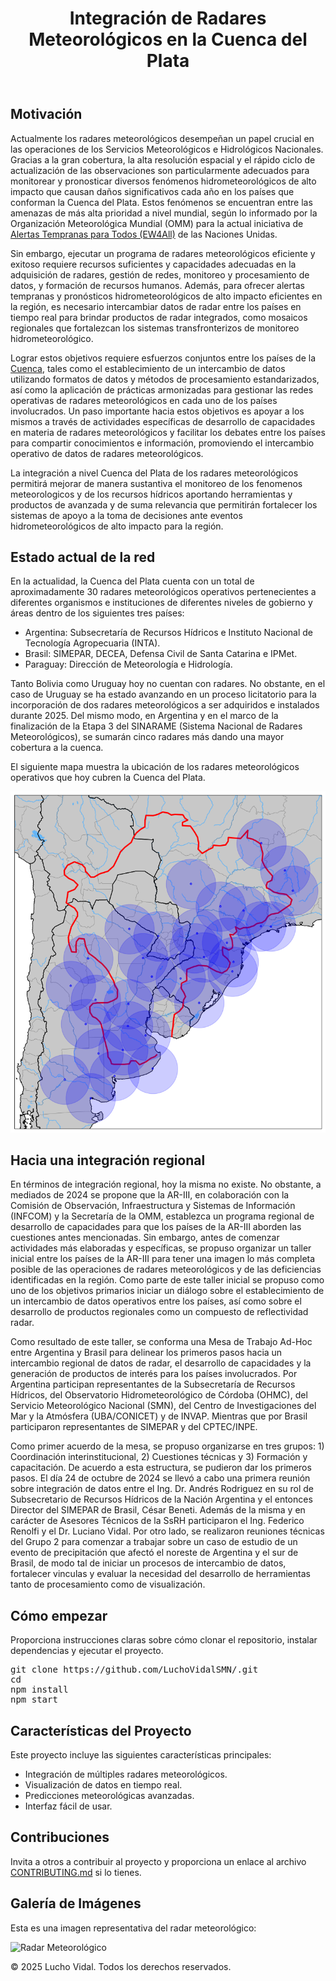 <!DOCTYPE html>
<html lang="es">

<body>
<header>
<h1>Integración de Radares Meteorológicos en la Cuenca del Plata</h1>
</header>

</main>
        
<section>
<h2>Motivación</h2>

Actualmente los radares meteorológicos desempeñan un papel crucial en las operaciones de los Servicios Meteorológicos e Hidrológicos Nacionales. Gracias a la gran cobertura, la alta resolución espacial y el rápido ciclo de actualización de las observaciones son particularmente adecuados para monitorear y pronosticar diversos fenómenos hidrometeorológicos de alto impacto que causan daños significativos cada año en los países que conforman la Cuenca del Plata. Estos fenómenos se encuentran entre las amenazas de más alta prioridad a nivel mundial, según lo informado por la Organización Meteorológica Mundial (OMM) para la actual iniciativa de <a href="https://earlywarningsforall.org/site/early-warnings-all" target="_blank">Alertas Tempranas para Todos (EW4All)</a> de las Naciones Unidas.
                
Sin embargo, ejecutar un programa de radares meteorológicos eficiente y exitoso requiere recursos suficientes y capacidades adecuadas en la adquisición de radares, gestión de redes, monitoreo y procesamiento de datos, y formación de recursos humanos. Además, para ofrecer alertas tempranas y pronósticos hidrometeorológicos de alto impacto eficientes en la región, es necesario intercambiar datos de radar entre los países en tiempo real para brindar productos de radar integrados, como mosaicos regionales que fortalezcan los sistemas transfronterizos de monitoreo hidrometeorológico.

Lograr estos objetivos requiere esfuerzos conjuntos entre los países de la <a href="https://cicplata.org/es/" target="_blank">Cuenca</a>, tales como el establecimiento de un intercambio de datos utilizando formatos de datos y métodos de procesamiento estandarizados, así como la aplicación de prácticas armonizadas para gestionar las redes operativas de radares meteorológicos en cada uno de los países involucrados. Un paso importante hacia estos objetivos es apoyar a los mismos a través de actividades específicas de desarrollo de capacidades en materia de radares meteorológicos y facilitar los debates entre los países para compartir conocimientos e información, promoviendo el intercambio operativo de datos de radares meteorológicos.

La integración a nivel Cuenca del Plata de los radares meteorológicos permitirá mejorar de manera sustantiva el monitoreo de los fenomenos meteorologicos y de los recursos hídricos aportando herramientas y productos de avanzada y de suma relevancia que permitirán fortalecer los sistemas de apoyo a la toma de decisiones ante eventos hidrometeorológicos de alto impacto para la región.

</section>

<section>
<h2>Estado actual de la red</h2>
<p>

En la actualidad, la Cuenca del Plata cuenta con un total de aproximadamente 30 radares meteorológicos operativos pertenecientes a diferentes organismos e instituciones de diferentes niveles de gobierno y áreas dentro de los siguientes tres países:

<ul>
<li>Argentina: Subsecretaría de Recursos Hídricos e Instituto Nacional de Tecnología Agropecuaria (INTA).</li>
<li>Brasil: SIMEPAR, DECEA, Defensa Civil de Santa Catarina e IPMet.</li>
<li>Paraguay: Dirección de Meteorología e Hidrología.</li>
</ul>

Tanto Bolivia como Uruguay hoy no cuentan con radares. No obstante, en el caso de Uruguay se ha estado avanzando en un proceso licitatorio para la incorporación de dos radares meteorológicos a ser adquiridos e instalados durante 2025. Del mismo modo, en Argentina y en el marco de la finalización de la Etapa 3 del SINARAME (Sistema Nacional de Radares Meteorológicos), se sumarán cinco radares más dando una mayor cobertura a la cuenca.

El siguiente mapa muestra la ubicación de los radares meteorológicos operativos que hoy cubren la Cuenca del Plata.

<img src="images/red_radares_LPB_20250422.png" alt="Radar Meteorológico" width="600">

</p>
</section>

<section>
<h2>Hacia una integración regional</h2>
<p>

En términos de integración regional, hoy la misma no existe. No obstante, a mediados de 2024 se propone que la AR-III, en colaboración con la Comisión de Observación, Infraestructura y Sistemas de Información (INFCOM) y la Secretaría de la OMM, establezca un programa regional de desarrollo de capacidades para que los países de la AR-III aborden las cuestiones antes mencionadas. Sin embargo, antes de comenzar actividades más elaboradas y específicas, se propuso organizar un taller inicial entre los países de la AR-III para tener una imagen lo más completa posible de las operaciones de radares meteorológicos y de las deficiencias identificadas en la región. Como parte de este taller inicial se propuso como uno de los objetivos primarios iniciar un diálogo sobre el establecimiento de un intercambio de datos operativos entre los países, así como sobre el desarrollo de productos regionales como un compuesto de reflectividad radar.

Como resultado de este taller, se conforma una Mesa de Trabajo Ad-Hoc entre Argentina y Brasil para delinear los primeros pasos hacia un intercambio regional de datos de radar, el desarrollo de capacidades y la generación de productos de interés para los países involucrados. Por Argentina participan representantes de la Subsecretaría de Recursos Hídricos, del Observatorio Hidrometeorológico de Córdoba (OHMC), del Servicio Meteorológico Nacional (SMN), del Centro de Investigaciones del Mar y la Atmósfera (UBA/CONICET) y de INVAP. Mientras que por Brasil participaron representantes de SIMEPAR y del CPTEC/INPE.

Como primer acuerdo de la mesa, se propuso organizarse en tres grupos: 1) Coordinación interinstitucional, 2) Cuestiones técnicas y 3) Formación y capacitación. De acuerdo a esta estructura, se pudieron dar los primeros pasos. El día 24 de octubre de 2024 se llevó a cabo una primera reunión sobre integración de datos entre el Ing. Dr. Andrés Rodriguez en su rol de Subsecretario de Recursos Hídricos de la Nación Argentina y el entonces Director del SIMEPAR de Brasil, César Beneti. Además de la misma y en carácter de Asesores Técnicos de la SsRH participaron el Ing. Federico Renolfi y el Dr. Luciano Vidal. Por otro lado, se realizaron reuniones técnicas del Grupo 2 para comenzar a trabajar sobre un caso de estudio de un evento de precipitación que afectó el noreste de Argentina y el sur de Brasil, de modo tal de iniciar un procesos de intercambio de datos, fortalecer vinculas y evaluar la necesidad del desarrollo de herramientas tanto de
procesamiento como de visualización.

</p>
</section>

<section>
<h2>Cómo empezar</h2>
<p>Proporciona instrucciones claras sobre cómo clonar el repositorio, instalar dependencias y ejecutar el proyecto.</p>
<pre>
git clone https://github.com/LuchoVidalSMN/<nombre-repo>.git
cd <nombre-repo>
npm install
npm start
</pre>
</section>

<section>
    <h2>Características del Proyecto</h2>
    <p>Este proyecto incluye las siguientes características principales:</p>
    <ul>
        <li>Integración de múltiples radares meteorológicos.</li>
        <li>Visualización de datos en tiempo real.</li>
        <li>Predicciones meteorológicas avanzadas.</li>
        <li>Interfaz fácil de usar.</li>
    </ul>
</section>
        
<section>
<h2>Contribuciones</h2>
<p>Invita a otros a contribuir al proyecto y proporciona un enlace al archivo <a href="CONTRIBUTING.md">CONTRIBUTING.md</a> si lo tienes.</p>
</section>
        
<section>
<h2>Galería de Imágenes</h2>
<p>Esta es una imagen representativa del radar meteorológico:</p>
<img src="images/radar.jpg" alt="Radar Meteorológico" width="500">
</section>

</main>

<footer>
<p>&copy; 2025 Lucho Vidal. Todos los derechos reservados.</p>
</footer>

</body>

</html>
